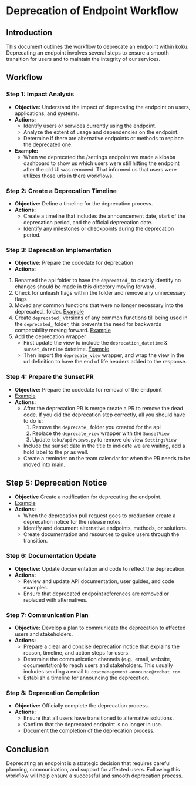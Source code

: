 # Deprecation of Endpoint Workflow

## Introduction

This document outlines the workflow to deprecate an endpoint within koku. Deprecating an endpoint involves several steps to ensure a smooth transition for users and to maintain the integrity of our services.

## Workflow

### Step 1: Impact Analysis

- **Objective:** Understand the impact of deprecating the endpoint on users, applications, and systems.
- **Actions:**
    - Identify users or services currently using the endpoint.
    - Analyze the extent of usage and dependencies on the endpoint.
    - Determine if there are alternative endpoints or methods to replace the deprecated one.
- **Example:**
    - When we deprecated the /settings endpoint we made a kibaba dashboard to show us which users were still hitting the endpoint after the old UI was removed. That informed us that users were utilizes those urls in there workflows.

### Step 2: Create a Deprecation Timeline

- **Objective:** Define a timeline for the deprecation process.
- **Actions:**
    - Create a timeline that includes the announcement date, start of the deprecation period, and the official deprecation date.
    - Identify any milestones or checkpoints during the deprecation period.

### Step 3: Deprecation Implementation

- **Objective:** Prepare the codedate for deprecation
- **Actions:**
1. Renamed the api folder to have the `deprecated_` to clearly identify no changes should be made in this directory moving forward.
2. Check for unleash flags within the folder and remove any unnecessary flags
3. Moved any common functions that were no longer necessary into the deprecated_ folder. [Example](https://github.com/project-koku/koku/pull/4670/files#diff-9a4ece704604756b549b41d1e4b72e154ba290f2ba90cb032d270e5a9e190418L390-L440)
4. Create `deprecated_` versions of any common functions till being used in the `deprecated_` folder, this prevents the need for backwards compatability moving forward. [Example](https://github.com/project-koku/koku/pull/4670/files#diff-3f27604615bb126d6ad77ab747562f4fb028d4975a8cc2ab28a3967ea8f82a88R242-R266)
5. Add the deprecation wrapper
    - First update the view to include the `deprecation_datetime` & `sunset_datetime` datetime. [Example](https://github.com/project-koku/koku/blob/9f46c8c3db6d856558ffdc9cf823ab6116590c67/koku/api/deprecated_settings/view.py#L20-L28)
    - Then import the `deprecate_view` wrapper, and wrap the view in the url definition to have the end of life headers added to the response.

### Step 4: Prepare the Sunset PR
- **Objective:** Prepare the codedate for removal of the endpoint
- [Example](https://github.com/project-koku/koku/pull/4726)
- **Actions:**
    - After the deprecation PR is merge create a PR to remove the dead code. If you did the deprecation step correctly, all you should have to do is:
        1. Remove the `deprecate_` folder you created for the api
        2. Replace the `deprecate_view` wrapper with the `SunsetView`
        3. Update `koku/api/views.py` to remove old view `SettingsView`
    - Include the sunset date in the title to indicate we are waiting, add a hold label to the pr as well.
    - Create a reminder on the team calendar for when the PR needs to be moved into main.

## Step 5: Deprecation Notice
- **Objective** Create a notification for deprecating the endpoint.
- [Example](https://github.com/project-koku/koku/releases/tag/r.2023.10.06.0)
- **Actions:**
    - When the deprecation pull request goes to production create a deprecation notice for the release notes.
    - Identify and document alternative endpoints, methods, or solutions.
    - Create documentation and resources to guide users through the transition.

### Step 6: Documentation Update

- **Objective:** Update documentation and code to reflect the deprecation.
- **Actions:**
    - Review and update API documentation, user guides, and code examples.
    - Ensure that deprecated endpoint references are removed or replaced with alternatives.

### Step 7: Communication Plan
- **Objective:** Develop a plan to communicate the deprecation to affected users and stakeholders.
- **Actions:**
    - Prepare a clear and concise deprecation notice that explains the reason, timeline, and action steps for users.
    - Determine the communication channels (e.g., email, website, documentation) to reach users and stakeholders. This usually includes sending a email to `costmanagement-announce@redhat.com`
    - Establish a timeline for announcing the deprecation.

### Step 8: Deprecation Completion

- **Objective:** Officially complete the deprecation process.
- **Actions:**
    - Ensure that all users have transitioned to alternative solutions.
    - Confirm that the deprecated endpoint is no longer in use.
    - Document the completion of the deprecation process.

## Conclusion

Deprecating an endpoint is a strategic decision that requires careful planning, communication, and support for affected users. Following this workflow will help ensure a successful and smooth deprecation process.
